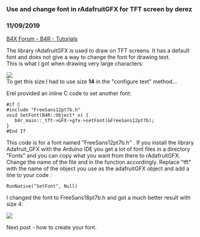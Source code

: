 ### Use and change font in rAdafruitGFX for TFT screen by derez
### 11/09/2019
[B4X Forum - B4R - Tutorials](https://www.b4x.com/android/forum/threads/111203/)

The library rAdafruitGFX is used to draw on TFT screens. It has a default font and does not give a way to change the font for drawing text.  
This is what I got when drawing very large characters:  
  
![](https://www.b4x.com/android/forum/attachments/85365)  
To get this size I had to use size **14** in the "configure text" method…  
  
Erel provided an inline C code to set another font:  

```B4X
#if C  
#include "FreeSans12pt7b.h"  
void SetFont(B4R::Object* o) {  
   b4r_main::_tft->GFX->gfx->setFont(&FreeSans12pt7b);  
}  
#End If
```

  
This code is for a font named "FreeSans12pt7b.h" . If you install the library Adafruit\_GFX with the Arduino IDE you get a lot of font files in a directory "Fonts" and you can copy what you want from there to rAdafruitGFX.  
Change the name of the file and in the function accordingly. Replace "tft" with the name of the object you use as the adafruitGFX object and add a line to your code :  

```B4X
RunNative("SetFont", Null)
```

  
I changed the font to FreeSans18pt7b.h and got a much better result with size 4:  
  
![](https://www.b4x.com/android/forum/attachments/85355)  
  
  
Next post - how to create your font.